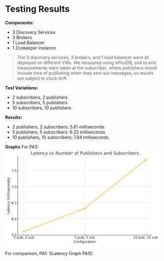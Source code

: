 # Testing Results

**Components:**
- 3 Discovery Services
- 3 Brokers
- 1 Load Balancer
- 1 Zookeeper instance

> The 3 discovery services, 3 brokers, and 1 load balancer were all deployed on different VMs. We measured using influxDB, end to end measurements were taken at the subscriber, where publishers would include time of publishing when they sent out messages, so results are subject to clock drift. 

**Test Variations:**
- 2 subscribers, 2 publishers
- 5 subscribers, 5 publishers
- 10 subscribers, 10 publishers

**Results:**
- 2 publishers, 2 subscribers: 5.61 milliseconds
- 5 publishers, 5 subscribers: 6.33 milliseconds
- 10 publishers, 10 subscribers: 7.84 milliseconds

**Graphs**
For PA3:
![Latency Graph PA3](plotpa3.png)

For comparison, PA1:
![Latency Graph PA1](
